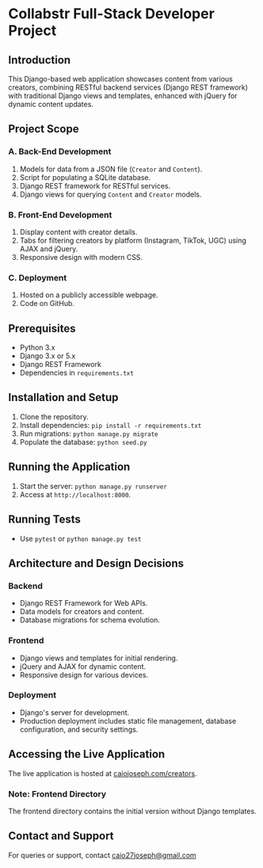 # Collabstr Full-Stack Developer Project

## Introduction

This Django-based web application showcases content from various creators, combining RESTful backend services (Django REST framework) with traditional Django views and templates, enhanced with jQuery for dynamic content updates.

## Project Scope

### A. Back-End Development
1. Models for data from a JSON file (`Creator` and `Content`).
2. Script for populating a SQLite database.
3. Django REST framework for RESTful services.
4. Django views for querying `Content` and `Creator` models.

### B. Front-End Development
1. Display content with creator details.
2. Tabs for filtering creators by platform (Instagram, TikTok, UGC) using AJAX and jQuery.
3. Responsive design with modern CSS.

### C. Deployment
1. Hosted on a publicly accessible webpage.
2. Code on GitHub.

## Prerequisites
- Python 3.x
- Django 3.x or 5.x
- Django REST Framework
- Dependencies in `requirements.txt`

## Installation and Setup
1. Clone the repository.
2. Install dependencies: `pip install -r requirements.txt`
3. Run migrations: `python manage.py migrate`
4. Populate the database: `python seed.py`

## Running the Application
1. Start the server: `python manage.py runserver`
2. Access at `http://localhost:8000`.

## Running Tests
- Use `pytest` or `python manage.py test`

## Architecture and Design Decisions

### Backend
- Django REST Framework for Web APIs.
- Data models for creators and content.
- Database migrations for schema evolution.

### Frontend
- Django views and templates for initial rendering.
- jQuery and AJAX for dynamic content.
- Responsive design for various devices.

### Deployment
- Django's server for development.
- Production deployment includes static file management, database configuration, and security settings.

## Accessing the Live Application
The live application is hosted at [caiojoseph.com/creators](http://caiojoseph.com/creators).

### Note: Frontend Directory
The frontend directory contains the initial version without Django templates.

## Contact and Support
For queries or support, contact caio27joseph@gmail.com
